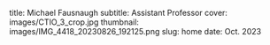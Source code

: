 title: Michael Fausnaugh
subtitle: Assistant Professor
cover: images/CTIO_3_crop.jpg
thumbnail: images/IMG_4418_20230826_192125.png
slug: home
date: Oct. 2023
